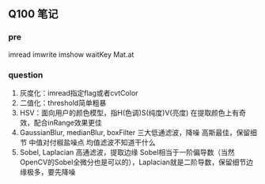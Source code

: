 ## Q100 笔记
### pre
imread
imwrite
imshow
waitKey
Mat.at
### question
1. 灰度化：imread指定flag或者cvtColor
2. 二值化：threshold简单粗暴
3. HSV：面向用户的颜色模型，指H(色调)S(纯度)V(亮度)
   在提取颜色上有奇效，配合inRange效果更佳
4. GaussianBlur, medianBlur, boxFilter 三大低通滤波，降噪
   高斯最佳，保留细节
   中值对付椒盐噪点
   均值滤波不知道干什么
5. Sobel, Laplacian 高通滤波，提取边缘
   Sobel相当于一阶偏导数（当然OpenCV的Sobel全微分也是可以的），Laplacian就是二阶导数，保留细节边缘极多，要先降噪
